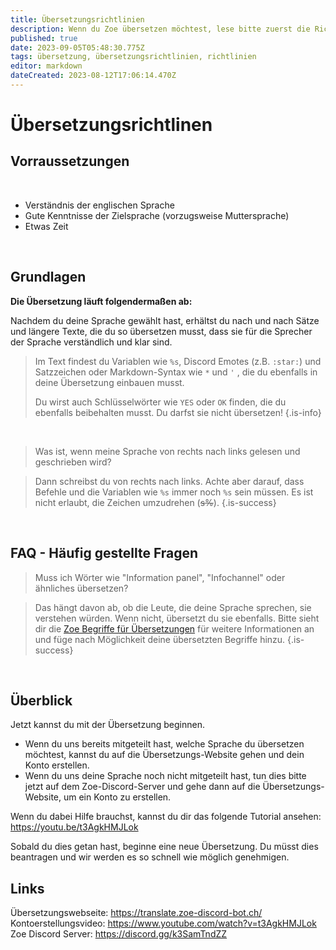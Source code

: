 ```yaml
---
title: Übersetzungsrichtlinien
description: Wenn du Zoe übersetzen möchtest, lese bitte zuerst die Richtlinien hier.
published: true
date: 2023-09-05T05:48:30.775Z
tags: übersetzung, übersetzungsrichtlinien, richtlinien
editor: markdown
dateCreated: 2023-08-12T17:06:14.470Z
---
```


# Übersetzungsrichtlinen
## Vorraussetzungen
<br>

- Verständnis der englischen Sprache
- Gute Kenntnisse der Zielsprache (vorzugsweise Muttersprache)
- Etwas Zeit
<br>

## Grundlagen

**Die Übersetzung läuft folgendermaßen ab:**

Nachdem du deine Sprache gewählt hast, erhältst du nach und nach Sätze und längere Texte, die du so übersetzen musst, dass sie für die Sprecher der Sprache verständlich und klar sind.

> Im Text findest du Variablen wie `%s`, Discord Emotes (z.B. `:star:`) und Satzzeichen oder Markdown-Syntax wie `*` und `'` , die du ebenfalls in deine Übersetzung einbauen musst.
>
>Du wirst auch Schlüsselwörter wie `YES` oder `OK` finden, die du ebenfalls beibehalten musst. Du darfst sie nicht übersetzen!
>{.is-info}

<br>

> Was ist, wenn meine Sprache von rechts nach links gelesen und geschrieben wird?

> Dann schreibst du von rechts nach links. Achte aber darauf, dass Befehle und die Variablen wie `%s` immer noch `%s` sein müssen. Es ist nicht erlaubt, die Zeichen umzudrehen (~~s%~~).
> {.is-success}

<br>

## FAQ - Häufig gestellte Fragen
> Muss ich Wörter wie "Information panel", "Infochannel" oder ähnliches übersetzen?

> Das hängt davon ab, ob die Leute, die deine Sprache sprechen, sie verstehen würden. Wenn nicht, übersetzt du sie ebenfalls.
Bitte sieht dir die [Zoe Begriffe für Übersetzungen](/en/translation/terms) für weitere Informationen an und füge nach Möglichkeit deine übersetzten Begriffe hinzu.
> {.is-success}

<br>

## Überblick

Jetzt kannst du mit der Übersetzung beginnen.

- Wenn du uns bereits mitgeteilt hast, welche Sprache du übersetzen möchtest, kannst du auf die Übersetzungs-Website gehen und dein Konto erstellen.
- Wenn du uns deine Sprache noch nicht mitgeteilt hast, tun dies bitte jetzt auf dem Zoe-Discord-Server und gehe dann auf die Übersetzungs-Website, um ein Konto zu erstellen.

Wenn du dabei Hilfe brauchst, kannst du dir das folgende Tutorial ansehen: https://youtu.be/t3AgkHMJLok


Sobald du dies getan hast, beginne eine neue Übersetzung. Du müsst dies beantragen und wir werden es so schnell wie möglich genehmigen.
<br>

## Links

Übersetzungswebseite: https://translate.zoe-discord-bot.ch/
Kontoerstellungsvideo: https://www.youtube.com/watch?v=t3AgkHMJLok
Zoe Discord Server: https://discord.gg/k3SamTndZZ
